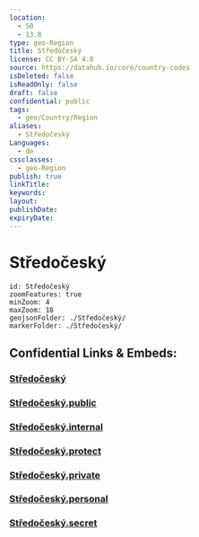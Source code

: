 ```yaml
---
location:
  - 50
  - 13.8
type: geo-Region
title: Středočeský
license: CC BY-SA 4.0
source: https://datahub.io/core/country-codes
isDeleted: false
isReadOnly: false
draft: false
confidential: public
tags:
  - geo/Country/Region
aliases:
  - Středočeský
Languages:
  - de
cssclasses:
  - geo-Region
publish: true
linkTitle:
keywords:
layout:
publishDate:
expiryDate:
---
```


# Středočeský

```leaflet
id: Středočeský
zoomFeatures: true 
minZoom: 4 
maxZoom: 18
geojsonFolder: ./Středočeský/
markerFolder: ./Středočeský/
```


## Confidential Links & Embeds: 

### [Středočeský](/_Standards/Earth/Continent/Europe/Europe~Central/Czech_Republic/regions~Czech_Republic/Středočeský.md) 

### [Středočeský.public](/_public/Earth/Continent/Europe/Europe~Central/Czech_Republic/regions~Czech_Republic/Středočeský.public.md) 

### [Středočeský.internal](/_internal/Earth/Continent/Europe/Europe~Central/Czech_Republic/regions~Czech_Republic/Středočeský.internal.md) 

### [Středočeský.protect](/_protect/Earth/Continent/Europe/Europe~Central/Czech_Republic/regions~Czech_Republic/Středočeský.protect.md) 

### [Středočeský.private](/_private/Earth/Continent/Europe/Europe~Central/Czech_Republic/regions~Czech_Republic/Středočeský.private.md) 

### [Středočeský.personal](/_personal/Earth/Continent/Europe/Europe~Central/Czech_Republic/regions~Czech_Republic/Středočeský.personal.md) 

### [Středočeský.secret](/_secret/Earth/Continent/Europe/Europe~Central/Czech_Republic/regions~Czech_Republic/Středočeský.secret.md)

